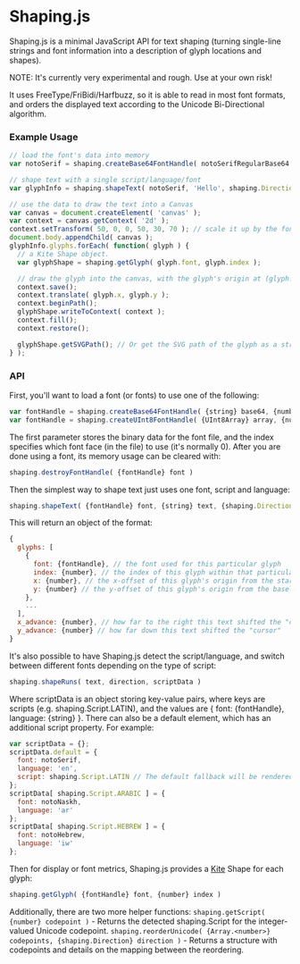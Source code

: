 Shaping.js
==========

Shaping.js is a minimal JavaScript API for text shaping (turning single-line strings and font information into a description of glyph locations and shapes).

NOTE: It's currently very experimental and rough. Use at your own risk!

It uses FreeType/FriBidi/Harfbuzz, so it is able to read in most font formats, and orders the displayed text according to the Unicode Bi-Directional algorithm.

### Example Usage

```js
// load the font's data into memory
var notoSerif = shaping.createBase64FontHandle( notoSerifRegularBase64 );

// shape text with a single script/language/font
var glyphInfo = shaping.shapeText( notoSerif, 'Hello', shaping.Direction.LTR, shaping.Script.LATIN, 'en' );

// use the data to draw the text into a Canvas
var canvas = document.createElement( 'canvas' );
var context = canvas.getContext( '2d' );
context.setTransform( 50, 0, 0, 50, 30, 70 ); // scale it up by the font size (50px)
document.body.appendChild( canvas );
glyphInfo.glyphs.forEach( function( glyph ) {
  // a Kite Shape object.
  var glyphShape = shaping.getGlyph( glyph.font, glyph.index );

  // draw the glyph into the canvas, with the glyph's origin at (glyph.x, glyph.y)
  context.save();
  context.translate( glyph.x, glyph.y );
  context.beginPath();
  glyphShape.writeToContext( context );
  context.fill();
  context.restore();

  glyphShape.getSVGPath(); // Or get the SVG path of the glyph as a string, which can be used with SVG
} );
```

### API

First, you'll want to load a font (or fonts) to use one of the following:
```js
var fontHandle = shaping.createBase64FontHandle( {string} base64, {number} index )
var fontHandle = shaping.createUInt8FontHandle( {UInt8Array} array, {number} index )
```
The first parameter stores the binary data for the font file, and the index specifies which font face (in the file) to use (it's normally 0).
After you are done using a font, its memory usage can be cleared with:
```js
shaping.destroyFontHandle( {fontHandle} font )
```

Then the simplest way to shape text just uses one font, script and language:
```js
shaping.shapeText( {fontHandle} font, {string} text, {shaping.Direction} direction, {shaping.Script} script, {string} language )
```

This will return an object of the format:
```js
{
  glyphs: [
    {
      font: {fontHandle}, // the font used for this particular glyph
      index: {number}, // the index of this glyph within that particular font
      x: {number}, // the x-offset of this glyph's origin from the start of the text
      y: {number} // the y-offset of this glyph's origin from the baseline
    },
    ...
  ],
  x_advance: {number}, // how far to the right this text shifted the "cursor"
  y_advance: {number} // how far down this text shifted the "cursor"
}
```

It's also possible to have Shaping.js detect the script/language, and switch between different fonts depending on the type of script:
```js
shaping.shapeRuns( text, direction, scriptData )
```
Where scriptData is an object storing key-value pairs, where keys are scripts (e.g. shaping.Script.LATIN), and the values
are { font: {fontHandle}, language: {string} }. There can also be a default element, which has an additional script
property. For example:
```js
var scriptData = {};
scriptData.default = {
  font: notoSerif,
  language: 'en',
  script: shaping.Script.LATIN // The default fallback will be rendered with this script
};
scriptData[ shaping.Script.ARABIC ] = {
  font: notoNaskh,
  language: 'ar'
};
scriptData[ shaping.Script.HEBREW ] = {
  font: notoHebrew,
  language: 'iw'
};
```

Then for display or font metrics, Shaping.js provides a [Kite](https://github.com/phetsims/kite) Shape for each glyph:
```js
shaping.getGlyph( {fontHandle} font, {number} index )
```

Additionally, there are two more helper functions:
```shaping.getScript( {number} codepoint )``` - Returns the detected shaping.Script for the integer-valued Unicode codepoint.
```shaping.reorderUnicode( {Array.<number>} codepoints, {shaping.Direction} direction )``` - Returns a structure with codepoints and details on the mapping between the reordering.
